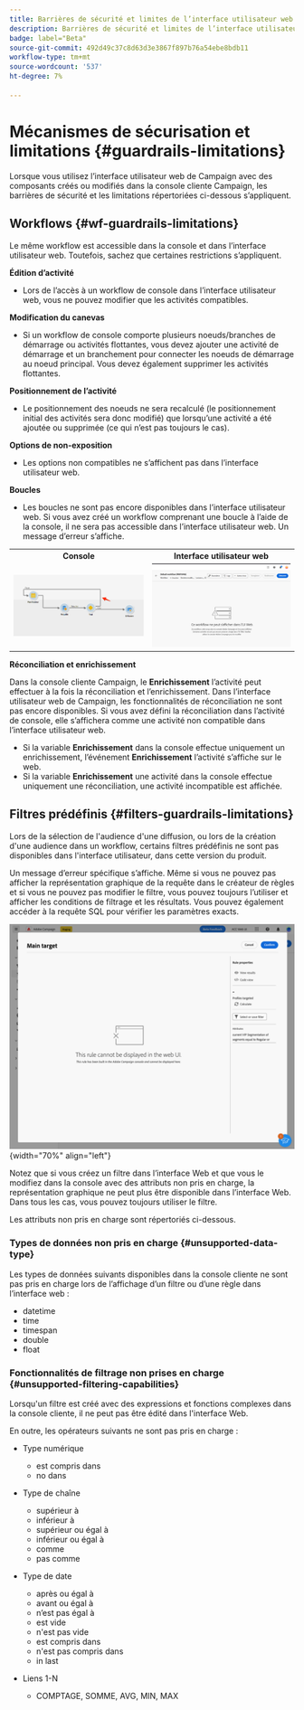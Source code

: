 ```yaml
---
title: Barrières de sécurité et limites de l’interface utilisateur web de Campaign
description: Barrières de sécurité et limites de l’interface utilisateur web de Campaign
badge: label="Beta"
source-git-commit: 492d49c37c8d63d3e3867f897b76a54ebe8bdb11
workflow-type: tm+mt
source-wordcount: '537'
ht-degree: 7%

---
```



# Mécanismes de sécurisation et limitations {#guardrails-limitations}

Lorsque vous utilisez l’interface utilisateur web de Campaign avec des composants créés ou modifiés dans la console cliente Campaign, les barrières de sécurité et les limitations répertoriées ci-dessous s’appliquent.

## Workflows {#wf-guardrails-limitations}

Le même workflow est accessible dans la console et dans l’interface utilisateur web. Toutefois, sachez que certaines restrictions s’appliquent.

**Édition d’activité**

* Lors de l’accès à un workflow de console dans l’interface utilisateur web, vous ne pouvez modifier que les activités compatibles.

**Modification du canevas**

* Si un workflow de console comporte plusieurs noeuds/branches de démarrage ou activités flottantes, vous devez ajouter une activité de démarrage et un branchement pour connecter les noeuds de démarrage au noeud principal. Vous devez également supprimer les activités flottantes.

**Positionnement de l’activité**

* Le positionnement des noeuds ne sera recalculé (le positionnement initial des activités sera donc modifié) que lorsqu’une activité a été ajoutée ou supprimée (ce qui n’est pas toujours le cas).

**Options de non-exposition**

* Les options non compatibles ne s’affichent pas dans l’interface utilisateur web.

**Boucles**

* Les boucles ne sont pas encore disponibles dans l’interface utilisateur web. Si vous avez créé un workflow comprenant une boucle à l’aide de la console, il ne sera pas accessible dans l’interface utilisateur web. Un message d’erreur s’affiche.

<table>
<tr>
<th>Console</th>
<th>Interface utilisateur web</th>
</tr>
<tr>
<td><img src="assets/limitations-loops-console.png"></td>
<td><img src="assets/limitations-loops-web.png"></td>
</tr>
</table>

**Réconciliation et enrichissement**

Dans la console cliente Campaign, le **Enrichissement** l’activité peut effectuer à la fois la réconciliation et l’enrichissement. Dans l’interface utilisateur web de Campaign, les fonctionnalités de réconciliation ne sont pas encore disponibles. Si vous avez défini la réconciliation dans l’activité de console, elle s’affichera comme une activité non compatible dans l’interface utilisateur web.

* Si la variable **Enrichissement** dans la console effectue uniquement un enrichissement, l’événement **Enrichissement** l’activité s’affiche sur le web.
* Si la variable **Enrichissement** une activité dans la console effectue uniquement une réconciliation, une activité incompatible est affichée.

## Filtres prédéfinis {#filters-guardrails-limitations}

Lors de la sélection de l&#39;audience d&#39;une diffusion, ou lors de la création d&#39;une audience dans un workflow, certains filtres prédéfinis ne sont pas disponibles dans l&#39;interface utilisateur, dans cette version du produit.

Un message d’erreur spécifique s’affiche. Même si vous ne pouvez pas afficher la représentation graphique de la requête dans le créateur de règles et si vous ne pouvez pas modifier le filtre, vous pouvez toujours l’utiliser et afficher les conditions de filtrage et les résultats. Vous pouvez également accéder à la requête SQL pour vérifier les paramètres exacts.

![](assets/filter-unavailable.png){width="70%" align="left"}


Notez que si vous créez un filtre dans l’interface Web et que vous le modifiez dans la console avec des attributs non pris en charge, la représentation graphique ne peut plus être disponible dans l’interface Web. Dans tous les cas, vous pouvez toujours utiliser le filtre.

Les attributs non pris en charge sont répertoriés ci-dessous.

### Types de données non pris en charge {#unsupported-data-type}

Les types de données suivants disponibles dans la console cliente ne sont pas pris en charge lors de l’affichage d’un filtre ou d’une règle dans l’interface web :

* datetime
* time
* timespan
* double
* float

### Fonctionnalités de filtrage non prises en charge {#unsupported-filtering-capabilities}

Lorsqu&#39;un filtre est créé avec des expressions et fonctions complexes dans la console cliente, il ne peut pas être édité dans l&#39;interface Web.

En outre, les opérateurs suivants ne sont pas pris en charge :

* Type numérique
   * est compris dans
   * no dans

* Type de chaîne
   * supérieur à
   * inférieur à
   * supérieur ou égal à
   * inférieur ou égal à
   * comme
   * pas comme

* Type de date
   * après ou égal à
   * avant ou égal à
   * n’est pas égal à
   * est vide
   * n&#39;est pas vide
   * est compris dans
   * n&#39;est pas compris dans
   * in last

* Liens 1-N
   * COMPTAGE, SOMME, AVG, MIN, MAX